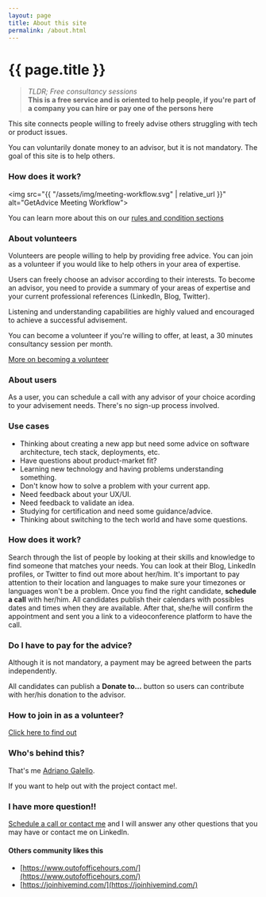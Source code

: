 ```yaml
---
layout: page
title: About this site
permalink: /about.html
---
```


# {{ page.title }}

> *TLDR; Free consultancy sessions*  
> **This is a free service and is oriented to help people, if you're part of a company you can hire or pay one of the persons here**

This site connects people willing to freely advise others struggling with tech or product issues.

You can voluntarily donate money to an advisor, but it is not mandatory. The goal of this site is to help others.

### How does it work?

<img src="{{ "/assets/img/meeting-workflow.svg" | relative_url }}" alt="GetAdvice Meeting Workflow">

You can learn more about this on our [rules and condition sections](/rules-and-conditions.html)

### About volunteers

Volunteers are people willing to help by providing free advice. You can join as a volunteer if you would like to help others in your area of expertise. 

Users can freely choose an advisor according to their interests. To become an advisor, you need to provide a summary of your areas of expertise and your current professional references (LinkedIn, Blog, Twitter). 

Listening and understanding capabilities are highly valued and encouraged to achieve a successful advisement.

You can become a volunteer if you're willing to offer, at least, a 30 minutes consultancy session per month.

[More on becoming a volunteer](/join.html)

### About users

As a user, you can schedule a call with any advisor of your choice acording to your advisement needs. There's no sign-up process involved.

### Use cases

- Thinking about creating a new app but need some advice on software architecture, tech stack, deployments, etc.
- Have questions about product-market fit?
- Learning new technology and having problems understanding something.
- Don't know how to solve a problem with your current app.
- Need feedback about your UX/UI.
- Need feedback to validate an idea.
- Studying for certification and need some guidance/advice.
- Thinking about switching to the tech world and have some questions.

### How does it work?

Search through the list of people by looking at their skills and knowledge to find someone that matches your needs. You can look at their Blog, LinkedIn profiles, or Twitter to find out more about her/him.
It's important to pay attention to their location and languages to make sure your timezones or languages won't be a problem.
Once you find the right candidate, **schedule a call** with her/him. All candidates publish their calendars with possibles dates and times when they are available. After that, she/he will confirm the appointment and sent you a link to a videoconference platform to have the call.

### Do I have to pay for the advice?

Although it is not mandatory, a payment may be agreed between the parts independently.

All candidates can publish a **Donate to...** button so users can contribute with her/his donation to the advisor.

### How to join in as a volunteer?
[Click here to find out](/join.html)

### Who's behind this?
That's me [Adriano Galello](/adriano.galello).

If you want to help out with the project contact me!. 

### I have more question!!
[Schedule a call or contact me](/adriano.galello) and I will answer any other questions that you may have or contact me on LinkedIn.

#### Others community likes this

- [https://www.outofofficehours.com/](https://www.outofofficehours.com/)
- [https://joinhivemind.com/](https://joinhivemind.com/)